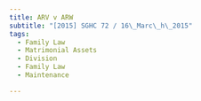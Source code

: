 ```yaml
---
title: ARV v ARW 
subtitle: "[2015] SGHC 72 / 16\_Marc\_h\_2015"
tags:
  - Family Law
  - Matrimonial Assets
  - Division
  - Family Law
  - Maintenance

---
```


